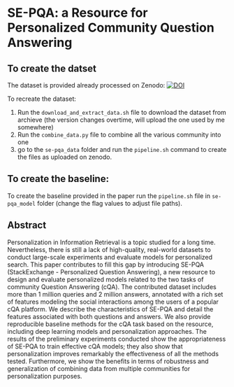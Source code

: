 # SE-PQA: a Resource for Personalized Community Question Answering

## To create the datset

The dataset is provided already processed on Zenodo: [![DOI](https://zenodo.org/badge/DOI/10.5281/zenodo.10679181.svg)](https://doi.org/10.5281/zenodo.10679181)

To recreate the dataset: 
1) Run the `download_and_extract_data.sh` file to download the dataset from archieve (the version changes overtime, will upload the one used by me somewhere)
2) Run the `combine_data.py` file to combine all the various community into one
3) go to the `se-pqa_data` folder and run the `pipeline.sh` command to create the files as uploaded on zenodo.

## To create the baseline:

To create the baseline provided in the paper run the `pipeline.sh` file in `se-pqa_model` folder (change the flag values to adjust file paths).


## Abstract 

Personalization in Information Retrieval is a topic studied for a long time. Nevertheless, there is still a lack of high-quality, real-world datasets to conduct large-scale experiments and evaluate models for personalized search. This paper contributes to fill this gap by introducing SE-PQA (StackExchange - Personalized Question Answering), a new resource to design and evaluate personalized models related to the two tasks of community Question Answering (cQA). The contributed dataset includes more than  1 million queries and 2 million answers,  annotated with a rich set of features modeling the social interactions among the users of a popular cQA platform. We describe the characteristics of SE-PQA and detail the features associated with both questions and answers. We also provide reproducible baseline methods for the cQA task based on the resource, including deep learning models and personalization approaches. The results of the preliminary experiments conducted show the appropriateness of SE-PQA to train effective cQA models; they also show that personalization improves remarkably the effectiveness of all the methods tested. Furthermore, we show the benefits in terms of robustness and generalization of combining data from multiple communities for personalization purposes.
